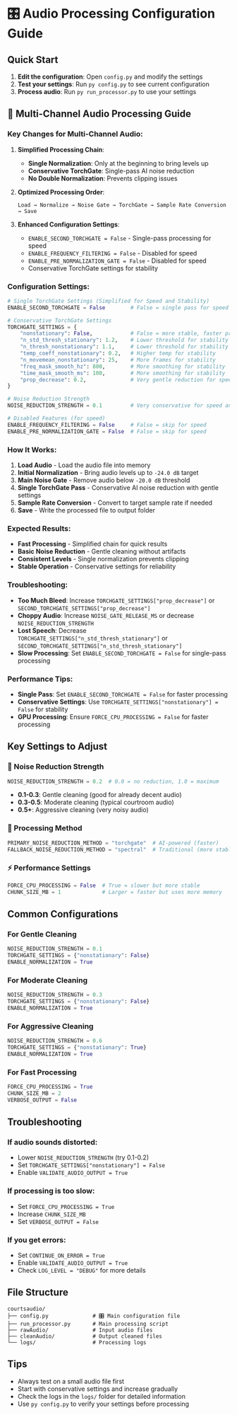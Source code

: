 # 🎛️ Audio Processing Configuration Guide

## Quick Start

1. **Edit the configuration**: Open `config.py` and modify the settings
2. **Test your settings**: Run `py config.py` to see current configuration
3. **Process audio**: Run `py run_processor.py` to use your settings

## 🎤 Multi-Channel Audio Processing Guide

### **Key Changes for Multi-Channel Audio:**

1. **Simplified Processing Chain**:

   - **Single Normalization**: Only at the beginning to bring levels up
   - **Conservative TorchGate**: Single-pass AI noise reduction
   - **No Double Normalization**: Prevents clipping issues

2. **Optimized Processing Order**:

   ```
   Load → Normalize → Noise Gate → TorchGate → Sample Rate Conversion → Save
   ```

3. **Enhanced Configuration Settings**:
   - `ENABLE_SECOND_TORCHGATE = False` - Single-pass processing for speed
   - `ENABLE_FREQUENCY_FILTERING = False` - Disabled for speed
   - `ENABLE_PRE_NORMALIZATION_GATE = False` - Disabled for speed
   - Conservative TorchGate settings for stability

### **Configuration Settings:**

```python
# Single TorchGate Settings (Simplified for Speed and Stability)
ENABLE_SECOND_TORCHGATE = False        # False = single pass for speed

# Conservative TorchGate Settings
TORCHGATE_SETTINGS = {
    "nonstationary": False,            # False = more stable, faster processing
    "n_std_thresh_stationary": 1.2,    # Lower threshold for stability
    "n_thresh_nonstationary": 1.1,     # Lower threshold for stability
    "temp_coeff_nonstationary": 0.2,   # Higher temp for stability
    "n_movemean_nonstationary": 25,    # More frames for stability
    "freq_mask_smooth_hz": 800,        # More smoothing for stability
    "time_mask_smooth_ms": 100,        # More smoothing for stability
    "prop_decrease": 0.2,              # Very gentle reduction for speed
}

# Noise Reduction Strength
NOISE_REDUCTION_STRENGTH = 0.1         # Very conservative for speed and stability

# Disabled Features (for speed)
ENABLE_FREQUENCY_FILTERING = False     # False = skip for speed
ENABLE_PRE_NORMALIZATION_GATE = False  # False = skip for speed
```

### **How It Works:**

1. **Load Audio** - Load the audio file into memory
2. **Initial Normalization** - Bring audio levels up to `-24.0 dB` target
3. **Main Noise Gate** - Remove audio below `-20.0 dB` threshold
4. **Single TorchGate Pass** - Conservative AI noise reduction with gentle settings
5. **Sample Rate Conversion** - Convert to target sample rate if needed
6. **Save** - Write the processed file to output folder

### **Expected Results:**

- **Fast Processing** - Simplified chain for quick results
- **Basic Noise Reduction** - Gentle cleaning without artifacts
- **Consistent Levels** - Single normalization prevents clipping
- **Stable Operation** - Conservative settings for reliability

### **Troubleshooting:**

- **Too Much Bleed**: Increase `TORCHGATE_SETTINGS["prop_decrease"]` or `SECOND_TORCHGATE_SETTINGS["prop_decrease"]`
- **Choppy Audio**: Increase `NOISE_GATE_RELEASE_MS` or decrease `NOISE_REDUCTION_STRENGTH`
- **Lost Speech**: Decrease `TORCHGATE_SETTINGS["n_std_thresh_stationary"]` or `SECOND_TORCHGATE_SETTINGS["n_std_thresh_stationary"]`
- **Slow Processing**: Set `ENABLE_SECOND_TORCHGATE = False` for single-pass processing

### **Performance Tips:**

- **Single Pass**: Set `ENABLE_SECOND_TORCHGATE = False` for faster processing
- **Conservative Settings**: Use `TORCHGATE_SETTINGS["nonstationary"] = False` for stability
- **GPU Processing**: Ensure `FORCE_CPU_PROCESSING = False` for faster processing

## Key Settings to Adjust

### 🎵 Noise Reduction Strength

```python
NOISE_REDUCTION_STRENGTH = 0.2  # 0.0 = no reduction, 1.0 = maximum
```

- **0.1-0.3**: Gentle cleaning (good for already decent audio)
- **0.3-0.5**: Moderate cleaning (typical courtroom audio)
- **0.5+**: Aggressive cleaning (very noisy audio)

### 🔧 Processing Method

```python
PRIMARY_NOISE_REDUCTION_METHOD = "torchgate"  # AI-powered (faster)
FALLBACK_NOISE_REDUCTION_METHOD = "spectral"  # Traditional (more stable)
```

### ⚡ Performance Settings

```python
FORCE_CPU_PROCESSING = False  # True = slower but more stable
CHUNK_SIZE_MB = 1             # Larger = faster but uses more memory
```

## Common Configurations

### For Gentle Cleaning

```python
NOISE_REDUCTION_STRENGTH = 0.1
TORCHGATE_SETTINGS = {"nonstationary": False}
ENABLE_NORMALIZATION = True
```

### For Moderate Cleaning

```python
NOISE_REDUCTION_STRENGTH = 0.3
TORCHGATE_SETTINGS = {"nonstationary": False}
ENABLE_NORMALIZATION = True
```

### For Aggressive Cleaning

```python
NOISE_REDUCTION_STRENGTH = 0.6
TORCHGATE_SETTINGS = {"nonstationary": True}
ENABLE_NORMALIZATION = True
```

### For Fast Processing

```python
FORCE_CPU_PROCESSING = True
CHUNK_SIZE_MB = 2
VERBOSE_OUTPUT = False
```

## Troubleshooting

### If audio sounds distorted:

- Lower `NOISE_REDUCTION_STRENGTH` (try 0.1-0.2)
- Set `TORCHGATE_SETTINGS["nonstationary"] = False`
- Enable `VALIDATE_AUDIO_OUTPUT = True`

### If processing is too slow:

- Set `FORCE_CPU_PROCESSING = True`
- Increase `CHUNK_SIZE_MB`
- Set `VERBOSE_OUTPUT = False`

### If you get errors:

- Set `CONTINUE_ON_ERROR = True`
- Enable `VALIDATE_AUDIO_OUTPUT = True`
- Check `LOG_LEVEL = "DEBUG"` for more details

## File Structure

```
courtsaudio/
├── config.py              # 🎛️ Main configuration file
├── run_processor.py       # Main processing script
├── rawAudio/              # Input audio files
├── cleanAudio/            # Output cleaned files
└── logs/                  # Processing logs
```

## Tips

- Always test on a small audio file first
- Start with conservative settings and increase gradually
- Check the logs in the `logs/` folder for detailed information
- Use `py config.py` to verify your settings before processing
